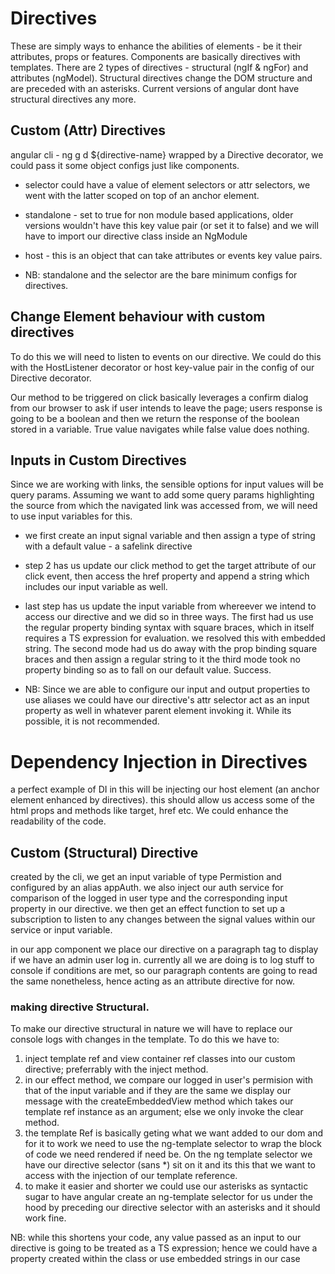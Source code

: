 # Directives
These are simply ways to enhance the abilities of elements - be it their attributes, props or features. 
Components are basically directives with templates.
There are 2 types of directives - structural (ngIf & ngFor) and attributes (ngModel).
Structural directives change the DOM structure and are preceded with an asterisks. Current versions of angular dont have structural directives any more.

## Custom (Attr) Directives
angular cli - ng g d ${directive-name}
wrapped by a Directive decorator, we could pass it some object configs just like components.
* selector could have a value of element selectors or attr selectors, we went with the latter scoped on top of an anchor element.
* standalone - set to true for non module based applications, older versions wouldn't have this key value pair (or set it to false) and we will have to import our directive class inside an NgModule 
* host - this is an object that can take attributes or events key value pairs.

* NB: standalone and the selector are the bare minimum configs for directives.


## Change Element behaviour with custom directives
To do this we will need to listen to events on our directive. We could do this with the HostListener decorator or host key-value pair in the config of our Directive decorator.

Our method to be triggered on click basically leverages a confirm dialog from our browser to ask if user intends to leave the page; users response is going to be a boolean and then we return the response of the boolean stored in a variable. True value navigates while false value does nothing.

## Inputs in Custom Directives
Since we are working with links, the sensible options for input values will be query params. Assuming we want to add some query params highlighting the source from which the navigated link was accessed from, we will need to use input variables for this.


* we first create an input signal variable and then assign a type of string with a default value - a safelink directive

* step 2 has us update our click method to get the target attribute of our click event, then access the href property and append a string which includes our input variable as well.

* last step has us update the input variable from whereever we intend to access our directive and we did so in three ways. 
The first had us use the regular property binding syntax with square braces, which in itself requires a TS expression for evaluation. we resolved this with embedded string.
The second mode had us do away with the prop binding square braces and then assign a regular string to it
the third mode took no property binding so as to fall on our default value. Success.

- NB: Since we are able to configure our input and output properties to use aliases we could have our directive's attr selector act as an input property as well in whatever parent element invoking it. While its possible, it is not recommended.

# Dependency Injection in Directives
a perfect example of DI in this will be injecting our host element (an anchor element enhanced by directives). this should allow us access some of the html props and methods like target, href etc. We could enhance the readability of the code.

## Custom (Structural) Directive
created by the cli, we get an input variable of type Permistion and configured by an alias appAuth.
we also inject our auth service for comparison of the logged in user type and the corresponding input property in our directive.
we then get an effect function to set up a subscription to listen to any changes between the signal values within our service or input variable. 

in our app component we place our directive on a paragraph tag to display if we have an admin user log in.
currently all we are doing is to log stuff to console if conditions are met, so our paragraph contents are going to read the same nonetheless, hence acting as an attribute directive for now.

### making directive Structural.
To make our directive structural in nature we will have to replace our console logs with changes in the template. 
To do this we have to: 
1. inject template ref and view container ref classes into our custom directive; preferrably with the inject method. 
2. in our effect method, we compare our logged in user's permision with that of the input variable and if they are the same we display our message with the createEmbeddedView method which takes our template ref instance as an argument; else we only invoke the clear method.
3. the template Ref is basically geting what we want added to our dom and for it to work we need to use the ng-template selector to wrap the block of code we need rendered if need be. On the ng template selector we have our directive selector (sans *) sit on it and its this that we want to access with the injection of our template reference.
4. to make it easier and shorter we could use our asterisks as syntactic sugar to have angular create an ng-template selector for us under the hood by preceding our directive selector with an asterisks and it should work fine.

NB: while this shortens your code, any value passed as an input to our directive is going to be treated as a TS expression; hence we could have a property created within the class or use embedded strings in our case